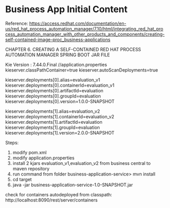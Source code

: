 Business App Initial Content
=============================
Reference: https://access.redhat.com/documentation/en-us/red_hat_process_automation_manager/7.10/html/integrating_red_hat_process_automation_manager_with_other_products_and_components/creating-self-contained-image-proc_business-applications

CHAPTER 6. CREATING A SELF-CONTAINED RED HAT PROCESS AUTOMATION MANAGER SPRING BOOT JAR FILE

Kie Version :   7.44.0.Final
//application.properties
kieserver.classPathContainer=true
kieserver.autoScanDeployments=true

kieserver.deployments[0].alias=evaluation_v1
kieserver.deployments[0].containerId=evaluation_v1
kieserver.deployments[0].artifactId=evaluation
kieserver.deployments[0].groupId=evaluation
kieserver.deployments[0].version=1.0.0-SNAPSHOT

kieserver.deployments[1].alias=evaluation_v2
kieserver.deployments[1].containerId=evaluation_v2
kieserver.deployments[1].artifactId=evaluation
kieserver.deployments[1].groupId=evaluation
kieserver.deployments[1].version=2.0.0-SNAPSHOT

Steps:
1. modify pom.xml 
2. modify application.properties
3. install 2 kjars evaluation_v1,evaluation_v2 from business central to maven repository
4. run command from folder business-application-service>  mvn install
5. cd target
6. java -jar business-application-service-1.0-SNAPSHOT.jar

check for containers autodeployed from classpath: http://localhost:8090/rest/server/containers